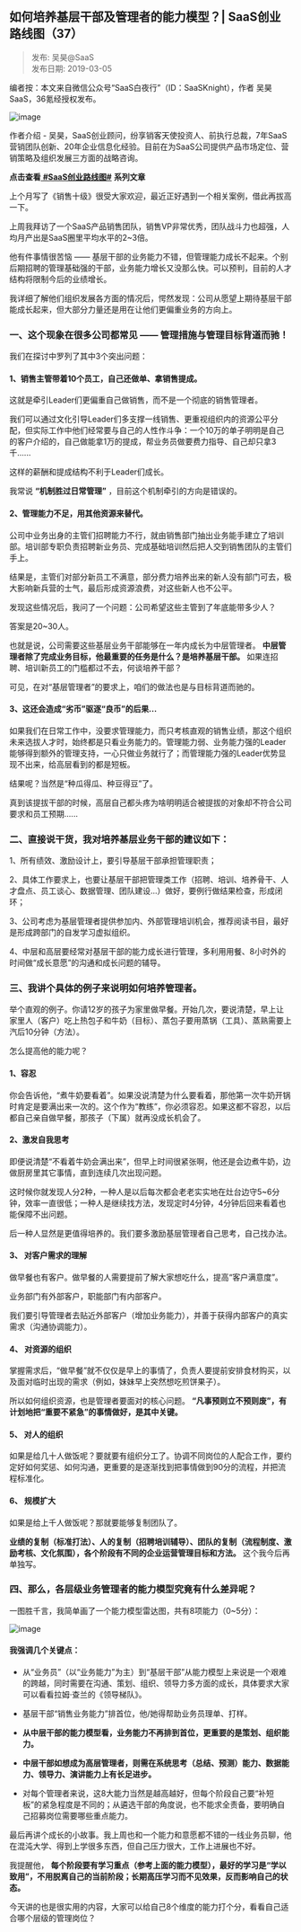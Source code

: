 ## 如何培养基层干部及管理者的能力模型？| SaaS创业路线图（37）  

> 发布: 吴昊@SaaS  
> 发布日期: 2019-03-05  

编者按：本文来自微信公众号“SaaS白夜行”（ID：SaaSKnight），作者 吴昊SaaS，36氪经授权发布。

![image](images/1903-rhpyjcgbjglzdnlmxsaascylxt37-0.jpeg)

作者介绍 - 吴昊，SaaS创业顾问，纷享销客天使投资人、前执行总裁，7年SaaS营销团队创新、20年企业信息化经验。目前在为SaaS公司提供产品市场定位、营销策略及组织发展三方面的战略咨询。

**点击查看**[ **\#SaaS创业路线图\#**](https://36kr.com/user/1308477002) **系列文章**

上个月写了《销售十级》很受大家欢迎，最近正好遇到一个相关案例，借此再拔高一下。

上周我拜访了一个SaaS产品销售团队，销售VP非常优秀，团队战斗力也超强，人均月产出是SaaS圈里平均水平的2~3倍。

他有件事情很苦恼 —— 基层干部的业务能力不错，但管理能力成长不起来。个别后期招聘的管理基础强的干部，业务能力增长又没那么快。可以预判，目前的人才结构将限制今后的业绩增长。

我详细了解他们组织发展各方面的情况后，愕然发现：公司从愿望上期待基层干部能成长起来，但大部分力量还是用在让他们更偏重业务的方向上。

###  **一、这个现象在很多公司都常见 —— 管理措施与管理目标背道而驰！**

我们在探讨中罗列了其中3个突出问题：

####  **1、销售主管带着10个员工，自己还做单、拿销售提成。**

这就是牵引Leader们更偏重自己做销售，而不是一个彻底的销售管理者。

我们可以通过文化引导Leader们多支撑一线销售、更重视组织内的资源公平分配，但实际工作中他们经常要与自己的人性作斗争：一个10万的单子明明是自己的客户介绍的，自己做能拿1万的提成，帮业务员做要费力指导、自己却只拿3千......

这样的薪酬和提成结构不利于Leader们成长。

我常说 **“机制胜过日常管理”** ，目前这个机制牵引的方向是错误的。

####  **2、管理能力不足，用其他资源来替代。**

公司中业务出身的主管们招聘能力不行，就由销售部门抽出业务能手建立了培训部。培训部专职负责招聘新业务员、完成基础培训然后把人交到销售团队的主管们手上。

结果是，主管们对部分新员工不满意，部分费力培养出来的新人没有部门可去，极大影响新兵营的士气，最后形成资源浪费，对这些新人也不公平。

发现这些情况后，我问了一个问题：公司希望这些主管到了年底能带多少人？

答案是20~30人。

也就是说，公司需要这些基层业务干部能够在一年内成长为中层管理者。 **中层管理者除了完成业务目标，他最重要的任务是什么？是培养基层干部。** 如果连招聘、培训新员工的门槛都过不去，何谈培养干部？

可见，在对“基层管理者”的要求上，咱们的做法也是与目标背道而驰的。

####  **3、这还会造成“劣币”驱逐“良币”的后果...**

如果我们在日常工作中，没要求管理能力，而只考核直观的销售业绩，那这个组织未来选拔人才时，始终都是只看业务能力的。管理能力弱、业务能力强的Leader能够得到额外的管理支持，一心只做业务就行了；而管理能力强的Leader优势显现不出来，给高层看到的都是短板。

结果呢？当然是“种瓜得瓜、种豆得豆”了。

真到该提拔干部的时候，高层自己都头疼为啥明明适合被提拔的对象却不符合公司要求和员工预期......

###  **二、直接说干货，我对培养基层业务干部的建议如下：**

1、所有绩效、激励设计上，要引导基层干部承担管理职责；

2、具体工作要求上，也要让基层干部把管理类工作（招聘、培训、培养骨干、人才盘点、员工谈心、数据管理、团队建设...）做好，要例行做结果检查，形成闭环；

3、公司考虑为基层管理者提供参加内、外部管理培训机会，推荐阅读书目，最好是形成跨部门的自发学习虚拟组织。

4、中层和高层要经常对基层干部的能力成长进行管理，多利用用餐、8小时外的时间做“成长意愿”的沟通和成长问题的辅导。

###  **三、我讲个具体的例子来说明如何培养管理者。**

举个直观的例子。你请12岁的孩子为家里做早餐。开始几次，要说清楚，早上让家里人（客户）吃上热包子和牛奶（目标）、蒸包子要用蒸锅（工具）、蒸熟需要上汽后10分钟（方法）。

怎么提高他的能力呢？

####  **1、容忍**

你会告诉他，“煮牛奶要看着”。如果没说清楚为什么要看着，那他第一次牛奶开锅时肯定是要满出来一次的。这个作为“教练”，你必须容忍。如果这都不容忍，以后都自己亲自做早餐，那孩子（下属）就再没成长机会了。

####  **2、激发自我思考**

即便说清楚“不看着牛奶会满出来”，但早上时间很紧张啊，他还是会边煮牛奶，边做厨房里其它事情，直到连续几次出现问题。

这时候你就发现人分2种，一种人是以后每次都会老老实实地在灶台边守5~6分钟，效率一直很低；一种人是继续找方法，发现定时4分钟，4分钟后回来看着也能保障不出问题。

后一种人显然是更值得培养的。我们要多激励基层管理者自己思考，自己找办法。

#### 3、 **对客户需求的理解**

做早餐也有客户。做早餐的人需要提前了解大家想吃什么，提高“客户满意度”。

业务部门有外部客户，职能部门有内部客户。

我们要引导管理者去贴近外部客户（增加业务能力），并善于获得内部客户的真实需求（沟通协调能力）。

#### 4、 **对资源的组织**

掌握需求后，“做早餐”就不仅仅是早上的事情了，负责人要提前安排食材购买，以及面对临时出现的需求（例如，妹妹早上突然想吃煎饼果子）。

所以如何组织资源，也是管理者要面对的核心问题。 **“凡事预则立不预则废”，有计划地把“重要不紧急”的事情做好，是其中关键。**

#### 5、 **对人的组织**

如果是给几十人做饭呢？要就要有组织分工了。协调不同岗位的人配合工作，要约定好如何奖惩、如何沟通，更重要的是逐渐找到把事情做到90分的流程，并把流程标准化。

#### 6、 **规模扩大**

如果是给上千人做饭呢？那就要能够复制团队了。

**业绩的复制（标准打法）、人的复制（招聘培训辅导）、团队的复制（流程制度、激励考核、文化氛围），各个阶段有不同的企业运营管理目标和方法。** 这个我今后再单独写。

###  **四、那么，各层级业务管理者的能力模型究竟有什么差异呢？**

一图胜千言，我简单画了一个能力模型雷达图，共有8项能力（0~5分）：

![image](images/1903-rhpyjcgbjglzdnlmxsaascylxt37-1.jpeg)

#### 我强调几个关键点：

* 从“业务员”（以“业务能力”为主）到“基层干部”从能力模型上来说是一个艰难的跨越，同时需要在沟通、策划、组织、领导力多方面的成长，具体要求大家可以看看拉姆·查兰的《领导梯队》。

* 基层干部“销售业务能力”排首位，他/她得帮助业务员理单、打样。

*  **从中层干部的能力模型看，业务能力不再排到首位，更重要的是策划、组织能力。**

*  **中层干部如想成为高层管理者，则需在系统思考（总结、预测）能力、数据能力、领导力、演讲能力上有长足进步。**

* 对每个管理者来说，这8大能力当然是越高越好，但每个阶段自己要“补短板”的紧急程度是不同的；从遴选干部的角度说，也不能求全责备，要明确自己招募岗位需要哪些重点能力。

最后再讲个成长的小故事。我上周也和一个能力和意愿都不错的一线业务员聊，他在混沌大学、得到上学很多东西，但自己压力很大，工作上进展也不好。

我提醒他， **每个阶段要有学习重点（参考上面的能力模型），最好的学习是“学以致用”，不用脱离自己的当前阶段；长期高压学习而不见效果，反而影响自己的状态。**

今天讲的也是很实用的内容，大家可以给自己8个维度的能力打个分，看看自己适合哪个层级的管理岗位？

